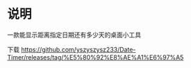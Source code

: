 # 说明
一款能显示距离指定日期还有多少天的桌面小工具 

下载 https://github.com/yszyszysz233/Date-Timer/releases/tag/%E5%80%92%E8%AE%A1%E6%97%A5
